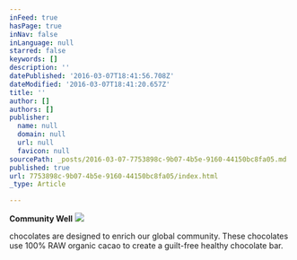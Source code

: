 ```yaml
---
inFeed: true
hasPage: true
inNav: false
inLanguage: null
starred: false
keywords: []
description: ''
datePublished: '2016-03-07T18:41:56.708Z'
dateModified: '2016-03-07T18:41:20.657Z'
title: ''
author: []
authors: []
publisher:
  name: null
  domain: null
  url: null
  favicon: null
sourcePath: _posts/2016-03-07-7753898c-9b07-4b5e-9160-44150bc8fa05.md
published: true
url: 7753898c-9b07-4b5e-9160-44150bc8fa05/index.html
_type: Article

---
```

**Community Well**
![](https://the-grid-user-content.s3-us-west-2.amazonaws.com/d4ac1834-e497-413c-b5ac-3b02e0d4a9ca.jpg)

chocolates are designed to enrich our global community.   These chocolates use 100% RAW organic cacao to create a guilt-free healthy chocolate bar.